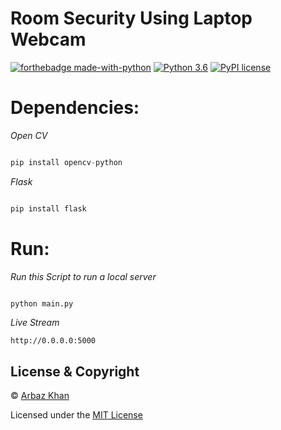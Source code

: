 # Room Security Using Laptop Webcam

[![forthebadge made-with-python](http://ForTheBadge.com/images/badges/made-with-python.svg)](https://www.python.org/)                  [![Python 3.6](https://img.shields.io/badge/python-3.6-blue.svg)](https://www.python.org/downloads/release/python-360/)          [![PyPI license](https://img.shields.io/pypi/l/ansicolortags.svg)](https://pypi.python.org/pypi/ansicolortags/)


# Dependencies:

*Open CV*
```python

pip install opencv-python
```
*Flask*
```python

pip install flask
```
# Run:

*Run this Script to run a local server*
```python

python main.py
```

*Live Stream*
```
http://0.0.0.0:5000
```





## License & Copyright
© [Arbaz Khan](https://arbazkhan4712.github.io/Contact.html)

Licensed under the [MIT License](LICENSE)


